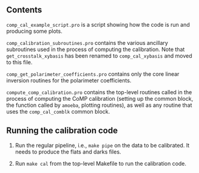 ## Contents

`comp_cal_example_script.pro` is a script showing how the code is run and
producing some plots.

`comp_calibration_subroutines.pro` contains the various ancillary subroutines
used in the process of computing the calibration. Note that
`get_crosstalk_xybasis` has been renamed to `comp_cal_xybasis` and moved to this
file.

`comp_get_polarimeter_coefficients.pro` contains only the core linear inversion
routines for the polarimeter coefficients.

`compute_comp_calibration.pro` contains the top-level routines called in
the process of computing the CoMP calibration (setting up the common
block, the function called by `amoeba`, plotting routines), as well as
any routine that uses the `comp_cal_comblk` common block.


## Running the calibration code

1. Run the regular pipeline, i.e., `make pipe` on the data to be calibrated. It
needs to produce the flats and darks files.

2. Run `make cal` from the top-level Makefile to run the calibration code.